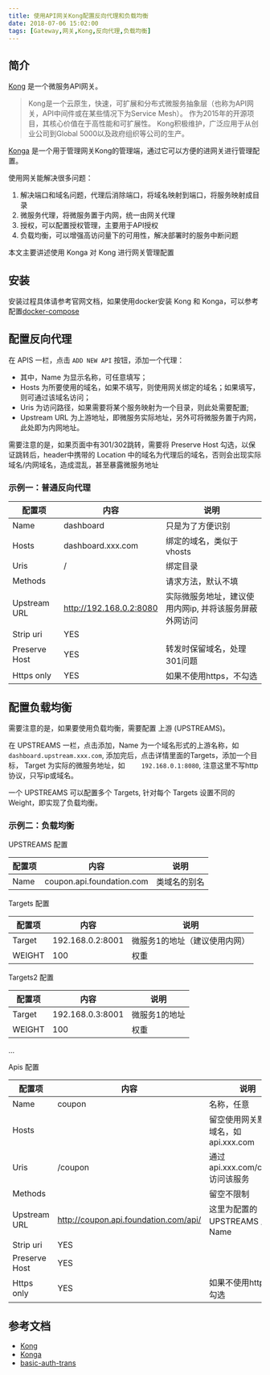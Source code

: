 ```yaml
---
title: 使用API网关Kong配置反向代理和负载均衡
date: 2018-07-06 15:02:00
tags: [Gateway,网关,Kong,反向代理,负载均衡]
---
```


## 简介

[Kong](https://github.com/kong/kong) 是一个微服务API网关。
> Kong是一个云原生，快速，可扩展和分布式微服务抽象层（也称为API网关，API中间件或在某些情况下为Service Mesh）。
> 作为2015年的开源项目，其核心价值在于高性能和可扩展性。
> Kong积极维护，广泛应用于从创业公司到Global 5000以及政府组织等公司的生产。

[Konga](https://github.com/pantsel/konga) 是一个用于管理网关Kong的管理端，通过它可以方便的进网关进行管理配置。

使用网关能解决很多问题：

1. 解决端口和域名问题，代理后消除端口，将域名映射到端口，将服务映射成目录
2. 微服务代理，将微服务置于内网，统一由网关代理
3. 授权，可以配置授权管理，主要用于API授权
4. 负载均衡，可以增强高访问量下的可用性，解决部署时的服务中断问题

本文主要讲述使用 Konga 对 Kong 进行网关管理配置

## 安装

安装过程具体请参考官网文档，如果使用docker安装 Kong 和 Konga，可以参考 配置[docker-compose](https://github.com/warnstar/basic-auth-trans/blob/master/docker-compose.yml.dist)

## 配置反向代理

在 APIS 一栏，点击 `ADD NEW API` 按钮，添加一个代理：

+ 其中，Name 为显示名称，可任意填写；
+ Hosts 为所要使用的域名，如果不填写，则使用网关绑定的域名；如果填写，则可通过该域名访问；
+ Uris 为访问路径，如果需要将某个服务映射为一个目录，则此处需要配置; 
+ Upstream URL 为上游地址，即微服务实际地址，另外可将微服务置于内网，此处即为内网地址。

需要注意的是，如果页面中有301/302跳转，需要将 Preserve Host 勾选，以保证跳转后，header中携带的 Location 中的域名为代理后的域名，否则会出现实际域名/内网域名，造成混乱，甚至暴露微服务地址


### 示例一：普通反向代理

| 配置项  | 内容 | 说明  |
|---|---|---|
| Name  | dashboard  | 只是为了方便识别  | 
| Hosts  |  dashboard.xxx.com | 绑定的域名，类似于vhosts  | 
| Uris  |  / | 绑定目录  | 
| Methods  |   | 请求方法，默认不填  | 
| Upstream URL  | http://192.168.0.2:8080  | 实际微服务地址，建议使用内网ip, 并将该服务屏蔽外网访问  | 
| Strip uri  | YES |  |
| Preserve Host | YES | 转发时保留域名，处理301问题 |
| Https only  | YES | 如果不使用https，不勾选 |


## 配置负载均衡

需要注意的是，如果要使用负载均衡，需要配置 上游 (UPSTREAMS)。

在 UPSTREAMS 一栏，点击添加，Name 为一个域名形式的上游名称，如 `dashboard.upstream.xxx.com`, 添加完后，点击详情里面的Targets，添加一个目标，
Target 为实际的微服务地址，如 `	192.168.0.1:8080`, 注意这里不写http协议，只写ip或域名。

一个 UPSTREAMS 可以配置多个 Targets, 针对每个 Targets 设置不同的 Weight，即实现了负载均衡。

### 示例二：负载均衡

UPSTREAMS 配置

| 配置项  | 内容 | 说明  |
|---|---|---|
| Name  | coupon.api.foundation.com  | 类域名的别名  | 

Targets 配置

| 配置项  | 内容 | 说明  |
|---|---|---|
| Target  | 192.168.0.2:8001  | 微服务1的地址（建议使用内网）  | 
| WEIGHT  | 100  | 权重  | 

Targets2 配置

| 配置项  | 内容 | 说明  |
|---|---|---|
| Target  | 192.168.0.3:8001  | 微服务1的地址  | 
| WEIGHT  | 100  | 权重  | 

...

Apis 配置

| 配置项  | 内容 | 说明  |
|---|---|---|
| Name  | coupon  | 名称，任意  | 
| Hosts  |  |  留空使用网关默认的域名，如 api.xxx.com  | 
| Uris  | /coupon |  通过 api.xxx.com/coupon 访问该服务 | 
| Methods  |   |  留空不限制 | 
| Upstream URL  | http://coupon.api.foundation.com/api/  | 这里为配置的 UPSTREAMS 里的 Name  | 
| Strip uri  | YES |  |
| Preserve Host | YES |  |
| Https only  | YES | 如果不使用https，不勾选 |



## 参考文档

+ [Kong](https://github.com/kong/kong)
+ [Konga](https://github.com/pantsel/konga)
+ [basic-auth-trans](https://github.com/warnstar/basic-auth-trans)
